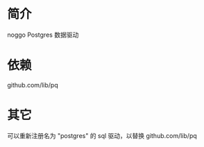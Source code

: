 # 简介
noggo Postgres 数据驱动

# 依赖
github.com/lib/pq

# 其它
可以重新注册名为 "postgres" 的 sql 驱动，以替换 github.com/lib/pq 
